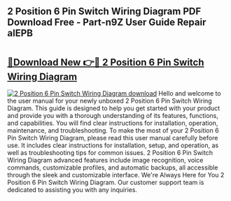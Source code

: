 ## 2 Position 6 Pin Switch Wiring Diagram PDF Download Free - Part-n9Z User Guide Repair alEPB

# <h2><a href="http://dfnbyz3.blite.top/?on=2+Position+6+Pin+Switch+Wiring+Diagram">🔗Download New 👉🔴 2 Position 6 Pin Switch Wiring Diagram</a></h2>

[![2 Position 6 Pin Switch Wiring Diagram download](https://i.imgur.com/lujVjoI.png)](http://dfnbyz3.blite.top/?on=2+Position+6+Pin+Switch+Wiring+Diagram)
Hello and welcome to the user manual for your newly unboxed 2 Position 6 Pin Switch Wiring Diagram. This guide is designed to help you get started with your product and provide you with a thorough understanding of its features, functions, and capabilities. You will find clear instructions for installation, operation, maintenance, and troubleshooting. To make the most of your 2 Position 6 Pin Switch Wiring Diagram, please read this user manual carefully before use. It includes clear instructions for installation, setup, and operation, as well as troubleshooting tips for common issues. 2 Position 6 Pin Switch Wiring Diagram advanced features include image recognition, voice commands, customizable profiles, and automatic backups, all accessible through the sleek and customizable interface. We're Always Here for You 2 Position 6 Pin Switch Wiring Diagram. Our customer support team is dedicated to assisting you with any inquiries.
